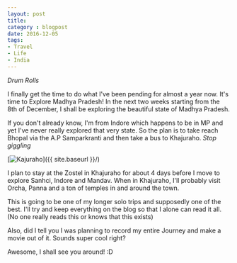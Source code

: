```yaml
---
layout: post
title: 
category : blogpost
date: 2016-12-05
tags: 
- Travel
- Life
- India
---
```


*Drum Rolls*

I finally get the time to do what I've been pending for almost a year now. It's time to Explore Madhya Pradesh! In the next two weeks starting from the 8th of December, I shall be exploring the beautiful state of Madhya Pradesh.

If you don't already know, I'm from Indore which happens to be in MP and yet I've never really explored that very state. So the plan is to take reach Bhopal via the A.P Samparkranti and then take a bus to Khajuraho. *Stop giggling*

[<img src="{{ site.baseurl }}/images/khajuraho.jpg" alt="Kajuraho"/>]({{ site.baseurl }}/)

I plan to stay at the Zostel in Khajuraho for about 4 days before I move to explore Sanhci, Indore and Mandav. When in Khajuraho, I'll probably visit Orcha, Panna and a ton of temples in and around the town.

This is going to be one of my longer solo trips and supposedly one of the best. I'll try and keep everything on the blog so that I alone can read it all. (No one really reads this or knows that this exists)

Also, did I tell you I was planning to record my entire Journey and make a movie out of it. Sounds super cool right?

Awesome, I shall see you around! :D 

